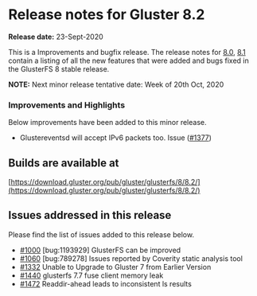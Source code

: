 # Release notes for Gluster 8.2

**Release date:** 23-Sept-2020

This is a Improvements and bugfix release. The release notes for [8.0](8.0.md), [8.1](8.1.md)
contain a listing of all the new features that were added
and bugs fixed in the GlusterFS 8 stable release.

**NOTE:** Next minor release tentative date: Week of 20th Oct, 2020

### Improvements and Highlights

Below improvements have been added to this minor release.

- Glustereventsd will accept IPv6 packets too. Issue ([#1377](https://github.com/gluster/glusterfs/issues/1377))

## Builds are available at 

[https://download.gluster.org/pub/gluster/glusterfs/8/8.2/](https://download.gluster.org/pub/gluster/glusterfs/8/8.2/)

## Issues addressed in this release

Please find the list of issues added to this release below.

- [#1000](https://github.com/gluster/glusterfs/issues/1000) [bug:1193929] GlusterFS can be improved
- [#1060](https://github.com/gluster/glusterfs/issues/1060) [bug:789278] Issues reported by Coverity static analysis tool
- [#1332](https://github.com/gluster/glusterfs/issues/1332) Unable to Upgrade to Gluster 7 from Earlier Version
- [#1440](https://github.com/gluster/glusterfs/issues/1440) glusterfs 7.7 fuse client memory leak
- [#1472](https://github.com/gluster/glusterfs/issues/1472) Readdir-ahead leads to inconsistent ls results
